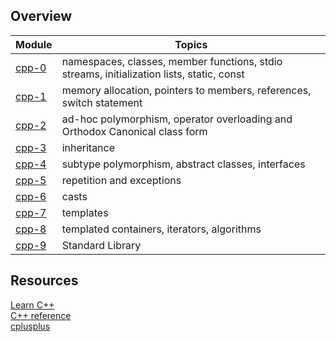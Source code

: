 ## Overview
Module | Topics
--- | ---
[cpp-0](https://github.com/liguyon/cpp-modules/tree/main/cpp-0) | namespaces, classes, member functions, stdio streams, initialization lists, static, const
[cpp-1](https://github.com/liguyon/cpp-modules/tree/main/cpp-1) | memory allocation, pointers to members, references, switch statement
[cpp-2](https://github.com/liguyon/cpp-modules/tree/main/cpp-2) | ad-hoc polymorphism, operator overloading and Orthodox Canonical class form
[cpp-3](https://github.com/liguyon/cpp-modules/tree/main/cpp-3) | inheritance
[cpp-4](https://github.com/liguyon/cpp-modules/tree/main/cpp-4) | subtype polymorphism, abstract classes, interfaces
[cpp-5](https://github.com/liguyon/cpp-modules/tree/main/cpp-5) | repetition and exceptions
[cpp-6](https://github.com/liguyon/cpp-modules/tree/main/cpp-6) | casts
[cpp-7](https://github.com/liguyon/cpp-modules/tree/main/cpp-7) | templates
[cpp-8](https://github.com/liguyon/cpp-modules/tree/main/cpp-8) | templated containers, iterators, algorithms
[cpp-9](https://github.com/liguyon/cpp-modules/tree/main/cpp-9) | Standard Library


## Resources
[Learn C++](https://www.learncpp.com/)  
[C++ reference](http://cppreference.com/)  
[cplusplus](https://cplusplus.com)
